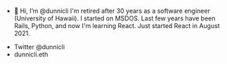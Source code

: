 - 👋 Hi, I’m @dunnicli
I'm retired after 30 years as a software engineer (University of Hawaii). 
I started on MSDOS. Last few years have been Rails, Python, 
and now I'm learning React. Just started React in August 2021.  
* Twitter @dunnicli
* dunnicli.eth
